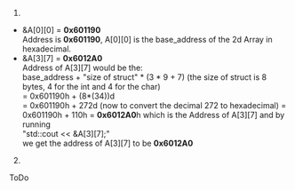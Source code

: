 1. 
  * &A[0][0] = **0x601190**   
 Address is **0x601190**, A[0][0] is the base_address of the 2d Array in hexadecimal.  
  * &A[3][7] = **0x6012A0**  
 Address of A[3][7] would be the:  
 base_address + "size of struct" * (3 * 9 + 7) (the size of struct is 8 bytes, 4 for the int and 4 for the char)  
 = 0x601190h + (8*(34))d  
 = 0x601190h + 272d (now to convert the decimal 272 to hexadecimal)
 = 0x601190h + 110h
 = **0x6012A0**h which is the Address of A[3][7] and by running  
 "std::cout << &A[3][7];"  
  we get the address of A[3][7] to be **0x6012A0**
 2.   
  ToDo
